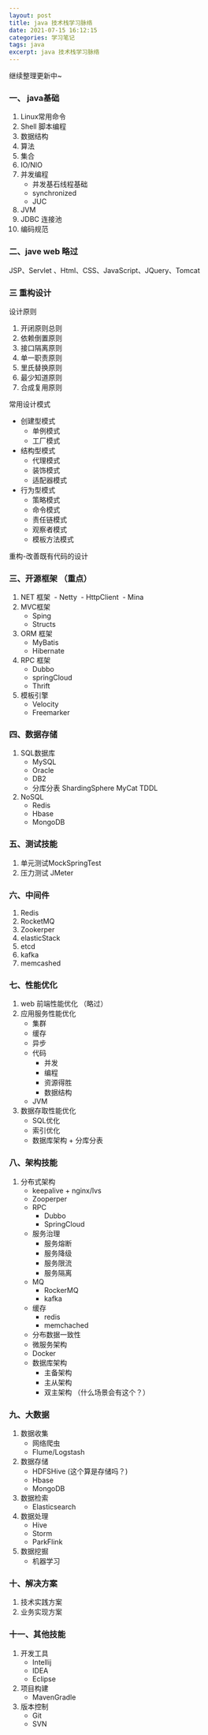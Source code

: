 ```yaml
---
layout: post
title: java 技术栈学习脉络
date: 2021-07-15 16:12:15
categories: 学习笔记
tags: java
excerpt: java 技术栈学习脉络
---
```


继续整理更新中~

### 一、 java基础

1. Linux常用命令
2. Shell 脚本编程
3. 数据结构
4. 算法
5. 集合
6. IO/NIO
7. 并发编程 
   - 并发基石线程基础
   - synchronized
   - JUC
8. JVM 
9. JDBC 连接池
10. 编码规范

### 二、jave web 略过

JSP、Servlet 、Html、CSS、JavaScript、JQuery、Tomcat

### 三 重构设计

设计原则 

1. 开闭原则总则
2. 依赖倒置原则
3. 接口隔离原则 
4. 单一职责原则 
5. 里氏替换原则 
6. 最少知道原则 
7. 合成复用原则

常用设计模式

- 创建型模式
  - 单例模式
  - 工厂模式
- 结构型模式
  - 代理模式
  - 装饰模式
  - 适配器模式
- 行为型模式
  - 策略模式
  - 命令模式
  - 责任链模式
  - 观察者模式
  - 模板方法模式

重构-改善既有代码的设计

### 三、开源框架 （重点）

1. NET 框架 
   ​    - Netty 
   ​    - HttpClient 
   ​    - Mina
2. MVC框架
   - Sping
   - Structs
3. ORM 框架
   - MyBatis 
   - Hibernate
4. RPC 框架
   - Dubbo 
   - springCloud
   - Thrift
5. 模板引擎
   - Velocity 
   - Freemarker

### 四、数据存储

1. SQL数据库
   - MySQL 
   - Oracle 
   - DB2
   - 分库分表 
     ShardingSphere 
     MyCat 
     TDDL 
2. NoSQL 
   - Redis
   - Hbase
   - MongoDB

### 五、测试技能

1. 单元测试MockSpringTest 
2. 压力测试 JMeter

### 六、中间件

1. Redis 
2. RocketMQ 
3. Zookerper
4. elasticStack
5. etcd
6. kafka
7. memcashed 

### 七、性能优化

1. web 前端性能优化 （略过）
2. 应用服务性能优化
   - 集群
   - 缓存
   - 异步
   - 代码
     - 并发
     - 编程
     - 资源得胜
     - 数据结构
   - JVM
3. 数据存取性能优化
   - SQL优化
   - 索引优化
   - 数据库架构 + 分库分表

### 八、架构技能 

1. 分布式架构
   - keepalive + nginx/lvs 
   - Zooperper
   - RPC
     - Dubbo
     - SpringCloud
   - 服务治理
     - 服务熔断
     - 服务降级
     - 服务限流
     - 服务隔离
   - MQ
     - RockerMQ 
     - kafka
   - 缓存
     - redis 
     - memchached 
   - 分布数据一致性
   - 微服务架构 
   - Docker 
   - 数据库架构
     - 主备架构
     - 主从架构
     - 双主架构 （什么场景会有这个？）

### 九、大数据

1. 数据收集
   - 网络爬虫
   - Flume/Logstash 
2. 数据存储
   - HDFSHive (这个算是存储吗？)
   - Hbase
   - MongoDB
3. 数据检索
   - Elasticsearch
4. 数据处理
   - Hive 
   - Storm 
   - ParkFlink 
5. 数据挖掘
   - 机器学习

### 十、解决方案

1. 技术实践方案
2. 业务实现方案

### 十一、其他技能

1. 开发工具
   - Intellij 
   - IDEA
   - Eclipse 
2. 项目构建
   - MavenGradle
3. 版本控制
   - Git
   - SVN 
